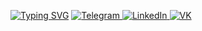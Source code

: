 [![Typing SVG](https://readme-typing-svg.demolab.com?font=Fira+Code&size=90&duration=2000&pause=100&color=31DF13&multiline=true&width=1700&height=300&lines=Hi+there%2C+I'm+Anastasia;QA+Engineer+from+Yekaterinburg)](https://git.io/typing-svg)
<a href="https://t.me/sukhoparova_a">
  <img src="https://img.shields.io/badge/Telegram-2CA5E0?style=for-the-badge&logo=telegram&logoColor=white" alt="Telegram"/>
</a>
<a href="www.linkedin.com/in/suhoparovaa">
  <img src="https://img.shields.io/badge/LinkedIn-0077B5?style=for-the-badge&logo=linkedin&logoColor=white" alt="LinkedIn"/>
</a>
<a href="https://vk.com/sukhoparovaa">
  <img src="https://img.shields.io/badge/вконтакте-%232E87FB.svg?&style=for-the-badge&logo=vk&logoColor=white" alt="VK"/>
</a>
<!--
**suhoparovanastya/suhoparovanastya** is a ✨ _special_ ✨ repository because its `README.md` (this file) appears on your GitHub profile.

Here are some ideas to get you started:

- 🔭 I’m currently working on ...
- 🌱 I’m currently learning ...
- 👯 I’m looking to collaborate on ...
- 🤔 I’m looking for help with ...
- 💬 Ask me about ...
- 📫 How to reach me: ...
- 😄 Pronouns: ...
- ⚡ Fun fact: ...
-->
